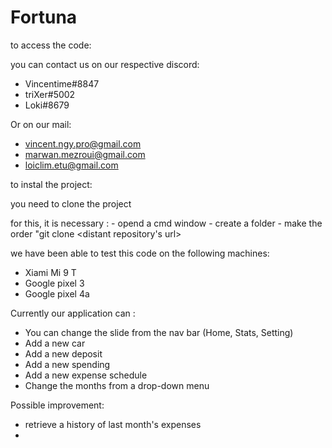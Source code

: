 # Fortuna

to access the code:

  you can contact us on our respective discord:
  - Vincentime#8847
  - triXer#5002
  - Loki#8679


  Or on our mail:
  - vincent.ngy.pro@gmail.com
  - marwan.mezroui@gmail.com
  - loiclim.etu@gmail.com


to instal the project:

  you need to clone the project
  
  for this, it is necessary :
    - opend a cmd window
    - create a folder
    - make the order "git clone <distant repository's url>


we have been able to test this code on the following machines:
  - Xiami Mi 9 T
  - Google pixel 3
  - Google pixel 4a


Currently our application can :
  - You can change the slide from the nav bar (Home, Stats, Setting)
  - Add a new car
  - Add a new deposit
  - Add a new spending
  - Add a new expense schedule
  - Change the months from a drop-down menu


Possible improvement:
  - retrieve a history of last month's expenses
  - 
